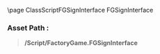 \page ClassScriptFGSignInterface FGSignInterface
### Asset Path :
<b><blockquote>/Script/FactoryGame.FGSignInterface</blockquote></b>

